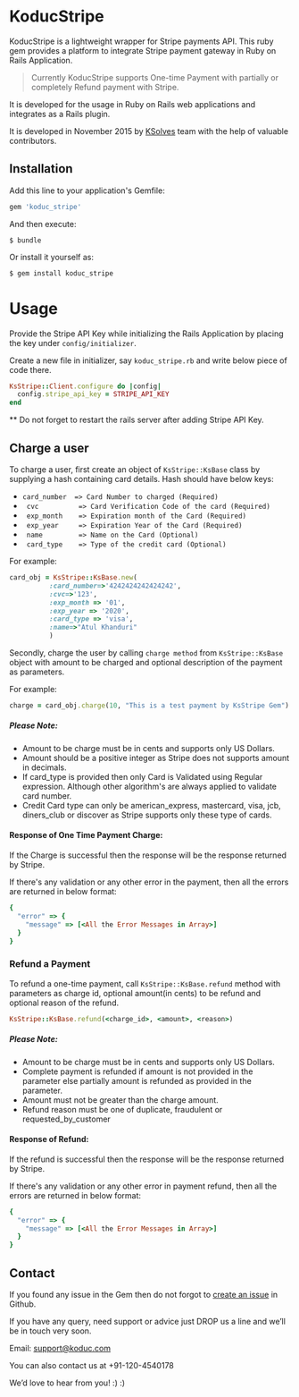 # KoducStripe

KoducStripe is a lightweight wrapper for Stripe payments API. This ruby gem provides a platform to integrate Stripe payment gateway in Ruby on Rails Application.

>Currently KoducStripe supports One-time Payment with partially or completely Refund payment with Stripe.

It is developed for the usage in Ruby on Rails web applications and integrates as a Rails plugin.

It is developed in November 2015 by [KSolves](http://www.ksolves.com/) team with the help of valuable contributors.

## Installation

Add this line to your application's Gemfile:

```ruby
gem 'koduc_stripe'
```

And then execute:

    $ bundle

Or install it yourself as:

    $ gem install koduc_stripe

# Usage

Provide the Stripe API Key while initializing the Rails Application by placing the key under `config/initializer`.

Create a new file in initializer, say `koduc_stripe.rb` and write below piece of code there.
```ruby
KsStripe::Client.configure do |config|
  config.stripe_api_key = STRIPE_API_KEY
end
```
** Do not forget to restart the rails server after adding Stripe API Key.


## Charge a user
To charge a user, first create an object of `KsStripe::KsBase` class by supplying a hash containing card details. Hash should have below keys:
* ``` card_number  => Card Number to charged (Required) ```
* ``` cvc          => Card Verification Code of the card (Required)```
* ``` exp_month    => Expiration month of the Card (Required)```
* ``` exp_year     => Expiration Year of the Card (Required)```
* ``` name         => Name on the Card (Optional)```
* ``` card_type    => Type of the credit card (Optional)```

For example:
```ruby
card_obj = KsStripe::KsBase.new(
          :card_number=>'4242424242424242',
          :cvc=>'123',
          :exp_month => '01',
          :exp_year => '2020',
          :card_type => 'visa',
          :name=>"Atul Khanduri"
          )
```

Secondly, charge the user by calling `charge method` from `KsStripe::KsBase` object with amount to be charged and optional description of the payment as parameters.

For example:
```ruby
charge = card_obj.charge(10, "This is a test payment by KsStripe Gem")
```

##### Please Note:
* Amount to be charge must be in cents and supports only US Dollars.
* Amount should be a positive integer as Stripe does not supports amount in decimals.
* If card_type is provided then only Card is Validated using Regular expression. Although other algorithm's are always applied to validate card number.
* Credit Card type can only be american_express, mastercard, visa, jcb, diners_club or discover as Stripe supports only these type of cards.


#### Response of One Time Payment Charge:
If the Charge is successful then the response will be the response returned by Stripe.

If there's any validation or any other error in the payment, then all the errors are returned in below format:
```ruby
{
  "error" => {
    "message" => [<All the Error Messages in Array>]
  }
}
```

### Refund a Payment

To refund a one-time payment, call `KsStripe::KsBase.refund` method with parameters as charge id, optional amount(in cents) to be refund and optional reason of the refund.
```ruby
KsStripe::KsBase.refund(<charge_id>, <amount>, <reason>)
```

##### Please Note:
* Amount to be charge must be in cents and supports only US Dollars.
* Complete payment is refunded if amount is not provided in the parameter else partially amount is refunded as provided in the parameter.
* Amount must not be greater than the charge amount.
* Refund reason must be one of duplicate, fraudulent or requested_by_customer

#### Response of Refund:
If the refund is successful then the response will be the response returned by Stripe.

If there's any validation or any other error in payment refund, then all the errors are returned in below format:
```ruby
{
  "error" => {
    "message" => [<All the Error Messages in Array>]
  }
}
```


## Contact 

If you found any issue in the Gem then do not forgot to [create an issue](https://github.com/kartiksolves/koduc-stripe/issues) in Github.

If you have any query, need support or advice just DROP us a line and we’ll be in touch very soon.

Email: support@koduc.com

You can also contact us at +91-120-4540178

We’d love to hear from you! :) :)
